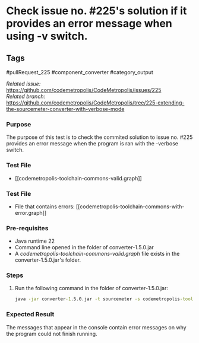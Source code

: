 # Check issue no. #225's solution if it provides an error message when using -v switch.

## Tags
#pullRequest_225 #component_converter #category_output

_Related issue:_ https://github.com/codemetropolis/CodeMetropolis/issues/225 <br>
_Related branch:_ https://github.com/codemetropolis/CodeMetropolis/tree/225-extending-the-sourcemeter-converter-with-verbose-mode

### Purpose
The purpose of this test is to check the commited solution to issue no. #225 provides an error message when the program is ran with the -verbose switch. 

### Test File
- [[codemetropolis-toolchain-commons-valid.graph]]

### Test File
- File that contains errors: [[codemetropolis-toolchain-commons-with-error.graph]]

### Pre-requisites	
- Java runtime 22
- Command line opened in the folder of converter-1.5.0.jar
- A *codemetropolis-toolchain-commons-valid.graph* file exists in the converter-1.5.0.jar's folder.

### Steps
1. Run the following command in the folder of converter-1.5.0.jar:
	```cmd
	java -jar converter-1.5.0.jar -t sourcemeter -s codemetropolis-toolchain-commons-valid.graph -v
	```

### Expected Result
The messages that appear in the console contain error messages on why the program could not finish running.